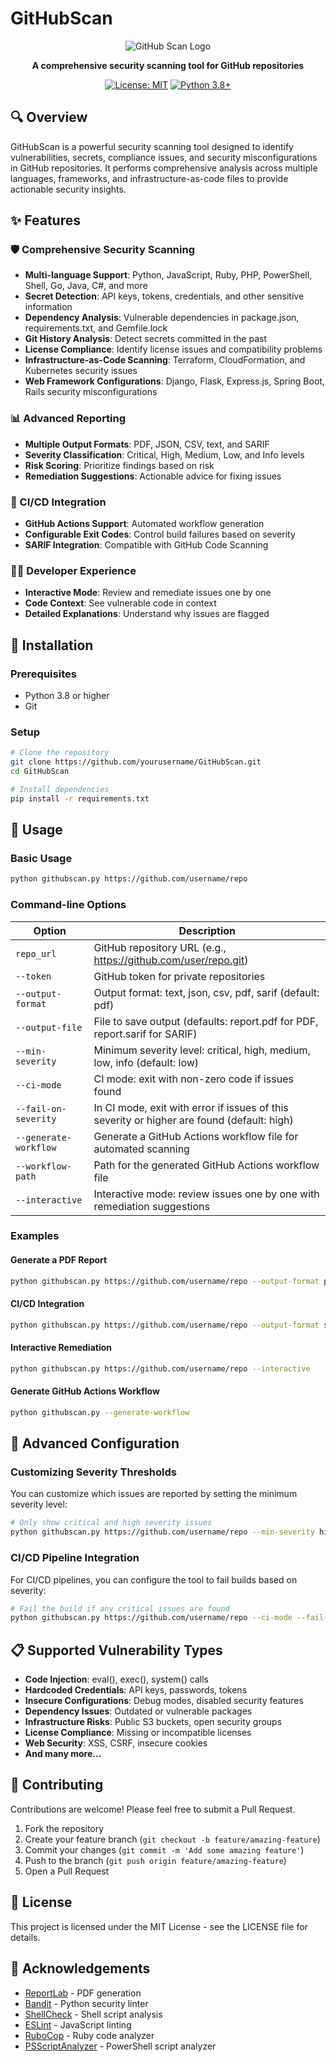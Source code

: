 # GitHubScan

<div align="center">
  
![GitHub Scan Logo](https://img.shields.io/badge/GitHub-Scan-blue?style=for-the-badge&logo=github)

**A comprehensive security scanning tool for GitHub repositories**

[![License: MIT](https://img.shields.io/badge/License-MIT-yellow.svg)](https://opensource.org/licenses/MIT)
[![Python 3.8+](https://img.shields.io/badge/python-3.8+-blue.svg)](https://www.python.org/downloads/)

</div>

## 🔍 Overview

GitHubScan is a powerful security scanning tool designed to identify vulnerabilities, secrets, compliance issues, and security misconfigurations in GitHub repositories. It performs comprehensive analysis across multiple languages, frameworks, and infrastructure-as-code files to provide actionable security insights.

## ✨ Features

### 🛡️ Comprehensive Security Scanning
- **Multi-language Support**: Python, JavaScript, Ruby, PHP, PowerShell, Shell, Go, Java, C#, and more
- **Secret Detection**: API keys, tokens, credentials, and other sensitive information
- **Dependency Analysis**: Vulnerable dependencies in package.json, requirements.txt, and Gemfile.lock
- **Git History Analysis**: Detect secrets committed in the past
- **License Compliance**: Identify license issues and compatibility problems
- **Infrastructure-as-Code Scanning**: Terraform, CloudFormation, and Kubernetes security issues
- **Web Framework Configurations**: Django, Flask, Express.js, Spring Boot, Rails security misconfigurations

### 📊 Advanced Reporting
- **Multiple Output Formats**: PDF, JSON, CSV, text, and SARIF
- **Severity Classification**: Critical, High, Medium, Low, and Info levels
- **Risk Scoring**: Prioritize findings based on risk
- **Remediation Suggestions**: Actionable advice for fixing issues

### 🔄 CI/CD Integration
- **GitHub Actions Support**: Automated workflow generation
- **Configurable Exit Codes**: Control build failures based on severity
- **SARIF Integration**: Compatible with GitHub Code Scanning

### 👨‍💻 Developer Experience
- **Interactive Mode**: Review and remediate issues one by one
- **Code Context**: See vulnerable code in context
- **Detailed Explanations**: Understand why issues are flagged

## 🚀 Installation

### Prerequisites
- Python 3.8 or higher
- Git

### Setup
```bash
# Clone the repository
git clone https://github.com/yourusername/GitHubScan.git
cd GitHubScan

# Install dependencies
pip install -r requirements.txt
```

## 📖 Usage

### Basic Usage
```bash
python githubscan.py https://github.com/username/repo
```

### Command-line Options

| Option | Description |
|--------|-------------|
| `repo_url` | GitHub repository URL (e.g., https://github.com/user/repo.git) |
| `--token` | GitHub token for private repositories |
| `--output-format` | Output format: text, json, csv, pdf, sarif (default: pdf) |
| `--output-file` | File to save output (defaults: report.pdf for PDF, report.sarif for SARIF) |
| `--min-severity` | Minimum severity level: critical, high, medium, low, info (default: low) |
| `--ci-mode` | CI mode: exit with non-zero code if issues found |
| `--fail-on-severity` | In CI mode, exit with error if issues of this severity or higher are found (default: high) |
| `--generate-workflow` | Generate a GitHub Actions workflow file for automated scanning |
| `--workflow-path` | Path for the generated GitHub Actions workflow file |
| `--interactive` | Interactive mode: review issues one by one with remediation suggestions |

### Examples

#### Generate a PDF Report
```bash
python githubscan.py https://github.com/username/repo --output-format pdf --output-file security-report.pdf
```

#### CI/CD Integration
```bash
python githubscan.py https://github.com/username/repo --output-format sarif --min-severity medium --ci-mode
```

#### Interactive Remediation
```bash
python githubscan.py https://github.com/username/repo --interactive
```

#### Generate GitHub Actions Workflow
```bash
python githubscan.py --generate-workflow
```

## 🔧 Advanced Configuration

### Customizing Severity Thresholds
You can customize which issues are reported by setting the minimum severity level:

```bash
# Only show critical and high severity issues
python githubscan.py https://github.com/username/repo --min-severity high
```

### CI/CD Pipeline Integration
For CI/CD pipelines, you can configure the tool to fail builds based on severity:

```bash
# Fail the build if any critical issues are found
python githubscan.py https://github.com/username/repo --ci-mode --fail-on-severity critical
```

## 📋 Supported Vulnerability Types

- **Code Injection**: eval(), exec(), system() calls
- **Hardcoded Credentials**: API keys, passwords, tokens
- **Insecure Configurations**: Debug modes, disabled security features
- **Dependency Issues**: Outdated or vulnerable packages
- **Infrastructure Risks**: Public S3 buckets, open security groups
- **License Compliance**: Missing or incompatible licenses
- **Web Security**: XSS, CSRF, insecure cookies
- **And many more...**

## 🤝 Contributing

Contributions are welcome! Please feel free to submit a Pull Request.

1. Fork the repository
2. Create your feature branch (`git checkout -b feature/amazing-feature`)
3. Commit your changes (`git commit -m 'Add some amazing feature'`)
4. Push to the branch (`git push origin feature/amazing-feature`)
5. Open a Pull Request

## 📜 License

This project is licensed under the MIT License - see the LICENSE file for details.

## 🙏 Acknowledgements

- [ReportLab](https://www.reportlab.com/) - PDF generation
- [Bandit](https://github.com/PyCQA/bandit) - Python security linter
- [ShellCheck](https://www.shellcheck.net/) - Shell script analysis
- [ESLint](https://eslint.org/) - JavaScript linting
- [RuboCop](https://rubocop.org/) - Ruby code analyzer
- [PSScriptAnalyzer](https://github.com/PowerShell/PSScriptAnalyzer) - PowerShell script analyzer 